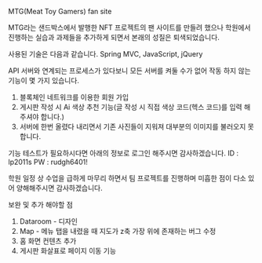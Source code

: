 MTG(Meat Toy Gamers) fan site

MTG라는 샌드박스에서 발행한 NFT 프로젝트의 팬 사이트를 만들려 했으나
학원에서 진행하는 실습과 과제들을 추가하게 되면서 본래의 성질은 퇴색되었습니다.

사용된 기술은 다음과 같습니다.
Spring MVC, JavaScript, jQuery

API 서버와 연계되는 프로세스가 있다보니 모든 서버를 켜둘 수가 없어
작동 하지 않는 기능이 몇 가지 있습니다.

1. 블록체인 네트워크를 이용한 회원 가입
2. 게시판 작성 시 Ai 색상 추천 기능(글 작성 시 직접 색상 코드(헥스 코드)를 입력 해주셔야 합니다.)
3. 서버에 한번 올렸다 내리면서 기존 사진들이 지워져 대부분의 이미지를 불러오지 못합니다.

기능 테스트가 필요하시다면 아래의 정보로 로그인 해주시면 감사하겠습니다.
ID : lp2011s
PW : rudgh6401!

학원 일정 상 수업을 급하게 마무리 하면서 팀 프로젝트를 진행하며 미흡한 점이 다소 있어 양해해주시면 감사하겠습니다.

보완 및 추가 해야할 점
1. Dataroom - 디자인
2. Map - 메뉴 탭을 내렸을 때 지도가 z축 가장 위에 존재하는 버그 수정
3. 홈 화면 컨텐츠 추가
4. 게시판 화살표로 페이지 이동 기능
